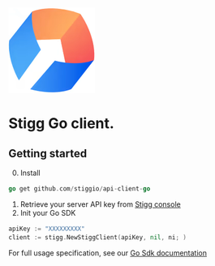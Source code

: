 ![img_2.png](img_2.png)

# Stigg Go client.

## Getting started

0. Install

```go
go get github.com/stiggio/api-client-go
```

1. Retrieve your server API key from [Stigg console](https://app.stigg.io/account/settings)
2. Init your Go SDK

```go
apiKey := "XXXXXXXXX"
client := stigg.NewStiggClient(apiKey, nil, ni; )
```

For full usage specification, see our [Go Sdk documentation](https://docs.stigg.io/docs/go-sdk)
